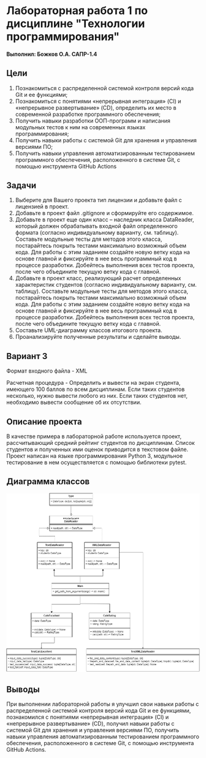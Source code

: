 # Лабораторная работа 1 по дисциплине "Технологии программирования"

#### Выполнил: Божков О.А. САПР-1.4

## Цели

1. Познакомиться c распределенной системой контроля версий кода Git и ее функциями;
2. Познакомиться с понятиями «непрерывная интеграция» (CI) и «непрерывное развертывание» (CD), определить их место в современной разработке программного обеспечения;
3. Получить навыки разработки ООП-программ и написания модульных тестов к ним на современных языках программирования;
4. Получить навыки работы с системой Git для хранения и управления версиями ПО;
5. Получить навыки управления автоматизированным тестированием программного обеспечения, расположенного в системе Git, с помощью инструмента GitHub Actions

## Задачи

1. Выберите для Вашего проекта тип лицензии и добавьте файл с лицензией в проект.
2. Добавьте в проект файл .gitignore и сформируйте его содержимое.
3. Добавьте в проект еще один класс – наследник класса DataReader, который должен
обрабатывать входной файл определенного формата (согласно индивидуальному варианту, см.
таблицу). Составьте модульные тесты для методов этого класса, постарайтесь покрыть тестами
максимально возможный объем кода. Для работы с этим заданием создайте новую ветку кода на основе
главной и фиксируйте в нее весь программный код в процессе разработки. Добейтесь выполнения всех
тестов проекта, после чего объедините текущую ветку кода с главной.
4. Добавьте в проект класс, реализующий расчет определенных характеристик студентов
(согласно индивидуальному варианту, см. таблицу). Составьте модульные тесты для методов этого
класса, постарайтесь покрыть тестами максимально возможный объем кода. Для работы с этим
заданием создайте новую ветку кода на основе главной и фиксируйте в нее весь программный код в
процессе разработки. Добейтесь выполнения всех тестов проекта, после чего объедините текущую
ветку кода с главной.
5. Составьте UML-диаграмму классов итогового проекта.
6. Проанализируйте полученные результаты и сделайте выводы.

## Вариант 3

Формат входного файла - XML

Расчетная процедура - Определить и вывести на экран студента, имеющего 100
баллов по всем дисциплинам. Если таких студентов
несколько, нужно вывести любого из них. Если таких
студентов нет, необходимо вывести сообщение об их
отсутствии.


## Описание проекта

В качестве примера в лабораторной работе используется проект, рассчитывающий средний
рейтинг студентов по дисциплинам. Список студентов и полученных ими оценок приводится в
текстовом файле. Проект написан на языке программирования Python 3, модульное тестирование в нем
осуществляется с помощью библиотеки pytest.

## Диаграмма классов
![Диаграмма классов UML](img/UML3.png)

## Выводы
При выполнении лабораторной работы я улучшил свои навыки работы с распределенной 
системой контроля версий кода Git и ее функциями, познакомился с понятиями 
«непрерывная интеграция» (CI) и «непрерывное развертывание» (CD), получил навыки 
работы с системой Git для хранения и управления версиями ПО, получить навыки 
управления автоматизированным тестированием программного обеспечения, 
расположенного в системе Git, с помощью инструмента GitHub Actions.
